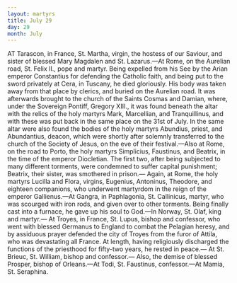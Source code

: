 ```yaml
---
layout: martyrs
title: July 29
day: 29
month: July
---
```

AT Tarascon, in France, St. Martha, virgin, the
hostess of our Saviour, and sister of blessed Mary
Magdalen and St. Lazarus.&mdash;At Rome, on the Aurelian road, St. Felix II., pope and martyr. Being
expelled from his See by the Arian emperor Constantius for defending the Catholic faith, and being put
to the sword privately at Cera, in Tuscany, he died
gloriously. His body was taken away from that
place by clerics, and buried on the Aurelian road.
It was afterwards brought to the church of the
Saints Cosmas and Damian, where, under the
Sovereign Pontiff, Gregory XIII., it was found beneath the altar with the relics of the holy martyrs
Mark, Marcellian, and Tranquillinus, and with these
was put back in the same place on the 31st of July.
In the same altar were also found the bodies of the
holy martyrs Abundius, priest, and Abundantius,
deacon, which were shortly after solemnly transferred to the church of the Society of Jesus, on the
eve of their festival.&mdash;Also at Rome, on the road to
Porto, the holy martyrs Simplicius, Faustinus, and
Beatrix, in the time of the emperor Diocletian. The
first two, after being subjected to many different torments, were condemned to suffer capital punishment;
Beatrix, their sister, was smothered in prison.&mdash;
Again, at Rome, the holy martyrs Lucilla and Flora,
virgins, Eugenius, Antoninus, Theodore, and eighteen companions, who underwent martyrdom in the
reign of the emperor Gallienus.&mdash;At Gangra, in Paphlagonia, St. Callinicus, martyr, who was scourged
with iron rods, and given over to other torments.
Being finally cast into a furnace, he gave up his soul
to God.&mdash;In Norway, St. Olaf, king and martyr.&mdash;
At Troyes, in France, St. Lupus, bishop and confessor, who went with blessed Germanus to England
to combat the Pelagian heresy, and by assiduous
prayer defended the city of Troyes from the furor of
Attila, who was devastating all France. At length,
having religiously discharged the functions of the
priesthood for fifty-two years, he rested in peace.&mdash;
At St. Brieuc, St. William, bishop and confessor.&mdash;
Also, the demise of blessed Prosper, bishop of Orleans.&mdash;At Todi, St. Faustinus, confessor.&mdash;At
Mamia, St. Seraphina.

